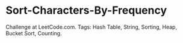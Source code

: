 # Sort-Characters-By-Frequency
Challenge at LeetCode.com. Tags: Hash Table, String, Sorting, Heap, Bucket Sort, Counting.
